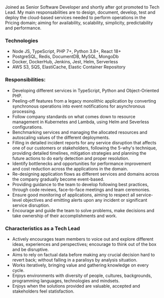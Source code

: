 Joined as Senior Software Developer and shortly after got promoted to Tech Lead. My main responsabilities are to design, document, develop, test and deploy the cloud-based services needed to perform operations in the Pricing domain; aiming for availability, scalability, simplicity, predictability and performance.

### Technologies
- Node JS, TypeScript, PHP 7+, Python 3.8+, React 18+
- PostgreSQL, Redis, DocumentDB, MySQL, MongoDb
- Docker, DockerHub, Jenkins, Jest, Helm, Serverless
- AWS S3, SQS, ElastiCache, Elastic Container Repository


### Responsibilities:
* Developing different services in TypeScript, Python and Object-Oriented PHP.
* Peeling-off features from a legacy monolithic application by converting synchronous operations into event notifications for asynchronous processing.
* Follow company standards on what comes down to resource management in Kubernetes and Lambda, using Helm and Severless configurations.
* Benchmarking services and managing the allocated resources and autoscaling values of the different deployments.
* Filling in detailed incident reports for any service disruption that affects one of our customers or stakeholders, following the 5-why's technique, providing detailed timelines, mitigation strategies and planning the future actions to do early detection and proper resolution.
* Identify bottlenecks and opportunities for performance improvement and cost reduction across the applications in the domain.
* Re-designing application flows as different services and domains across the company gradually become event-based.
* Providing guidance to the team to develop following best practices, through code reviews, face-to-face meetings and team ceremonies.
* Ensure good monitoring of applications, aiming to respect all service-level objectives and emitting alerts upon any incident or significant service disruption.
* Encourage and guide the team to solve problems, make decisions and take ownership of their accomplishments and work.

### Characteristics as a Tech Lead
* Actively encourages team members to voice out and explore different ideas, experiences and perspectives; encourage to think out of the box and be disruptive.
* Aims to rely on factual data before making any crucial decision hard to revert back; without falling in a paralisys by analysis situation.
* Works iteratively, bringing value and gathering knowledge on every cycle.
* Enjoys environments with diversity of people, cultures, backgrounds, programming languages, technologies and mindsets.
* Enjoys when the solutions provided are valuable, accepted and stakeholders feel statisfaction.
